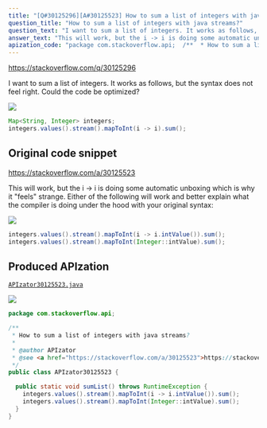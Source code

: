 ```yaml
---
title: "[Q#30125296][A#30125523] How to sum a list of integers with java streams?"
question_title: "How to sum a list of integers with java streams?"
question_text: "I want to sum a list of integers. It works as follows, but the syntax does not feel right. Could the code be optimized?"
answer_text: "This will work, but the i -> i is doing some automatic unboxing which is why it \"feels\" strange. Either of the following will work and better explain what the compiler is doing under the hood with your original syntax:"
apization_code: "package com.stackoverflow.api;  /**  * How to sum a list of integers with java streams?  *  * @author APIzator  * @see <a href=\"https://stackoverflow.com/a/30125523\">https://stackoverflow.com/a/30125523</a>  */ public class APIzator30125523 {    public static void sumList() throws RuntimeException {     integers.values().stream().mapToInt(i -> i.intValue()).sum();     integers.values().stream().mapToInt(Integer::intValue).sum();   } }"
---
```


https://stackoverflow.com/q/30125296

I want to sum a list of integers. It works as follows, but the syntax does not feel right. Could the code be optimized?


<div class="code-logo"><img src="/stackoverflow.png" /></div>

```java
Map<String, Integer> integers;
integers.values().stream().mapToInt(i -> i).sum();
```


## Original code snippet

https://stackoverflow.com/a/30125523

This will work, but the i -&gt; i is doing some automatic unboxing which is why it &quot;feels&quot; strange. Either of the following will work and better explain what the compiler is doing under the hood with your original syntax:

<div class="code-logo"><img src="/stackoverflow.png" /></div>

```java
integers.values().stream().mapToInt(i -> i.intValue()).sum();
integers.values().stream().mapToInt(Integer::intValue).sum();
```

## Produced APIzation

[`APIzator30125523.java`](https://github.com/pasqualesalza/apization-temp-data/raw/master/search/APIzator30125523.java)

<div class="code-logo"><img src="/apizator.png" /></div>

```java
package com.stackoverflow.api;

/**
 * How to sum a list of integers with java streams?
 *
 * @author APIzator
 * @see <a href="https://stackoverflow.com/a/30125523">https://stackoverflow.com/a/30125523</a>
 */
public class APIzator30125523 {

  public static void sumList() throws RuntimeException {
    integers.values().stream().mapToInt(i -> i.intValue()).sum();
    integers.values().stream().mapToInt(Integer::intValue).sum();
  }
}

```